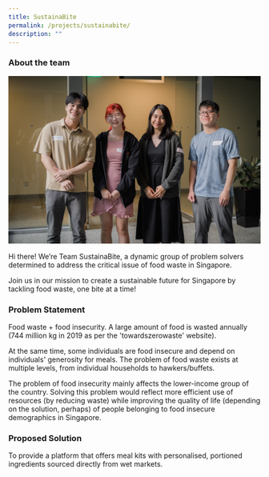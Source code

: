 ```yaml
---
title: SustainaBite
permalink: /projects/sustainabite/
description: ""
---
```

### About the team
![](/images/sustainabite.jpeg)

Hi there! We’re Team SustainaBite, a dynamic group of problem solvers determined to address the critical issue of food waste in Singapore. 

Join us in our mission to create a sustainable future for Singapore by tackling food waste, one bite at a time!

### Problem Statement

Food waste + food insecurity. A large amount of food is wasted annually (744 million kg in 2019 as per the 'towardszerowaste' website). 

At the same time, some individuals are food insecure and depend on individuals' generosity for meals. The problem of food waste exists at multiple levels, from individual households to hawkers/buffets. 

The problem of food insecurity mainly affects the lower-income group of the country. Solving this problem would reflect more efficient use of resources (by reducing waste) while improving the quality of life (depending on the solution, perhaps) of people belonging to food insecure demographics in Singapore.

### Proposed Solution

To provide a platform that offers meal kits with personalised, portioned ingredients sourced directly from wet markets.